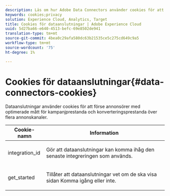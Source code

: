 ```yaml
---
description: Läs om hur Adobe Data Connectors använder cookies för att förse annonsörer med optimerade mått för kampanjprestanda och konverteringsprestanda över flera annonskanaler.
keywords: cookies;privacy
solution: Experience Cloud, Analytics, Target
title: Cookies för dataanslutningar | Adobe Experience Cloud
uuid: 5d27ba66-e640-4513-befc-69e8502de941
translation-type: tm+mt
source-git-commit: 4bea0c29afa580dc63b21535ce5c275cd649c9a5
workflow-type: tm+mt
source-wordcount: '75'
ht-degree: 1%

---
```



# Cookies för dataanslutningar{#data-connectors-cookies}

Dataanslutningar använder cookies för att förse annonsörer med optimerade mått för kampanjprestanda och konverteringsprestanda över flera annonskanaler.

<table id="table_54B402C6E19C4A70B1E27BC9DFF776EB"> 
 <thead> 
  <tr> 
   <th colname="col1" class="entry"> Cookie-namn </th> 
   <th colname="col2" class="entry"> Information </th> 
  </tr> 
 </thead>
 <tbody> 
  <tr> 
   <td colname="col1"> <p>integration_id </p> </td> 
   <td colname="col2"> <p>Gör att dataanslutningar kan komma ihåg den senaste integreringen som används. </p> </td> 
  </tr> 
  <tr> 
   <td colname="col1"> <p>get_started </p> </td> 
   <td colname="col2"> <p>Tillåter att dataanslutningar vet om de ska visa sidan Komma igång <span class="wintitle"></span> eller inte. </p> </td> 
  </tr> 
 </tbody> 
</table>

